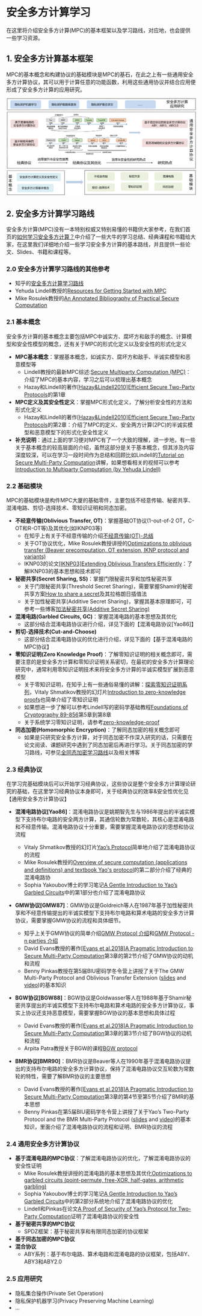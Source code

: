 # 安全多方计算学习
在这里将介绍安全多方计算(MPC)的基本框架以及学习路线，对应地，也会提供一些学习资源。

## 1. 安全多方计算基本框架

MPC的基本概念和构建协议的基础模块是MPC的基石，在此之上有一些通用安全多方计算协议，其可以用于计算任意的功能函数，利用这些通用协议并结合应用便形成了安全多方计算的应用研究。

![](mpc-frame.png)

## 2. 安全多方计算学习路线
安全多方计算(MPC)没有一本特别权威又特别易懂的书籍供大家参考，在我们首页的[如何学习安全多方计算？](https://github.com/Stu-Yang/HITSZ-SecurityGroup-MPC#%E5%A6%82%E4%BD%95%E5%AD%A6%E4%B9%A0%E5%AE%89%E5%85%A8%E5%A4%9A%E6%96%B9%E8%AE%A1%E7%AE%97)中介绍了一些大牛的学习总结、经典课程和书籍给大家，在这里我们详细地介绍一些学习安全多方计算的基本路线，并且提供一些论文、Slides、书籍和课程等。
### **2.0 安全多方计算学习路线的其他参考**
+ 知乎的[安全多方计算学习路线](https://zhuanlan.zhihu.com/p/351492646)
+ Yehuda Lindell教授的[Resources for Getting Started with MPC](https://u.cs.biu.ac.il/~lindell/MPC-resources.html)
+ Mike Rosulek教授的[An Annotated Bibliography of Practical Secure Computation](https://web.engr.oregonstate.edu/~rosulekm/scbib/index.php?n=Main.GettingStarted)
  
### **2.1 基本概念**

安全多方计算的基本概念主要包括MPC中诚实方、腐坏方和敌手的概念、计算模型和安全性模型的概念，还有关于MPC的形式化定义以及安全性的形式化定义

+ **MPC基本概念**：掌握基本概念，如诚实方、腐坏方和敌手、半诚实模型和恶意模型等
  + Lindell教授的最新MPC综述:[Secure Multiparty Computation (MPC)](https://eprint.iacr.org/2020/300.pdf)：介绍了MPC的基本内容，学习之后可以梳理出基本概念
  + Hazay和Lindell的著作[[Hazay&Lindell2010]Efficient Secure Two-Party Protocols](https://u.cs.biu.ac.il/~lindell/efficient-protocols.html)的第1章
+ **MPC定义及其安全性定义**：掌握MPC形式化定义，了解分析安全性的方法和形式化定义
  + Hazay和Lindell的著作[[Hazay&Lindell2010]Efficient Secure Two-Party Protocols](https://u.cs.biu.ac.il/~lindell/efficient-protocols.html)的第2章：介绍了MPC的定义、安全两方计算(2PC)的半诚实模型和恶意模型下的形式化安全性定义
+ **补充说明**：通过上面的学习便对MPC有了一个大致的理解，进一步地，有一些关于基本概念的较高层面的介绍，虽然这部分是关于基本概念，但其涉及内容深度较深，可以在学习一段时间作为总结和回顾比如Lindell的[Tutorial on Secure Multi-Party Computation](https://u.cs.biu.ac.il/~lindell/research-statements/tutorial-secure-computation.ppt)讲解，如果想看相关的视频可以参考[Introduction to Multiparty Computation (by Yehuda Lindell)](https://www.youtube.com/watch?v=aDL_KScy6hA)
### **2.2 基础模块**

MPC的基础模块是构件MPC大厦的基础零件，主要包括不经意传输、秘密共享、混淆电路、剪切-选择技术、零知识证明和同态加密。

+ **不经意传输(Oblivious Transfer, OT)**：掌握基础OT协议(1-out-of-2 OT，C-OT和R-OT等)及其优化(如IKNP03等)
  + 在知乎上有关于不经意传输的介绍[不经意传输(OT)-总结](https://zhuanlan.zhihu.com/p/399361005)
  + 关于OT协议优化，Mike Rosulek教授讲授的[Optimizations to oblivious transfer (Beaver precomputation, OT extension, IKNP protocol and variants)](https://web.engr.oregonstate.edu/~rosulekm/cryptabit/3-ot.pdf)
  + IKNP03的论文[[IKNP03]Extending Oblivious Transfers Efficiently](https://link.springer.com/content/pdf/10.1007%2F978-3-540-45146-4_9.pdf)：了解IKNP03的基本思想和技术即可
+ **秘密共享(Secret Sharing, SS)**：掌握门限秘密共享和加性秘密共享
  + 关于门限秘密共享(Threshold Secret Sharing)，需要掌握Shamir的秘密共享方案[How to share a secret](https://dl.acm.org/doi/pdf/10.1145/359168.359176)及其拉格朗日插值法
  + 关于加性秘密共享(Additive Secret Sharing)，掌握其基本原理即可，可参考一些博客[加法秘密共享(Additive Secret Sharing)](https://blog.csdn.net/qq_33154865/article/details/106271611)
+ **混淆电路(Garbled Circuits, GC)**：掌握混淆电路的基本思想及其优化
  + 这部分结合混淆电路协议进行介绍，详见下面的【混淆电路协议[Yao86]】
+ **剪切-选择技术(Cut-and-Choose)**
  + 这部分结合混淆电路协议的优化进行介绍，详见下面的【基于混淆电路的MPC协议】
+ **零知识证明(Zero Knowledge Proof)**：了解零知识证明的相关概念即可，需要注意的是安全多方计算和零知识证明关系密切，在最初的安全多方计算理论研究中，通常利用零知识证明技术来将安全多方计算的半诚实模型扩展到恶意模型
  + 关于零知识证明，在知乎上有一些通俗易懂的讲解：[探索零知识证明系列](https://www.zhihu.com/people/guo-yu-89-75/posts)，Vitaly Shmatikov教授的幻灯片[Introduction to zero-knowledge proofs](https://www.cs.utexas.edu/~shmat/courses/cs380s_fall09/16zk.ppt)也简单介绍了零知识证明
  + 如果想进一步了解可以参考Lindell写的密码学基础教程[Foundations of Cryptography 89-856](https://u.cs.biu.ac.il/~lindell/89-856/main-89-856.pdf)第5章到第8章
  + 关于系统学习零知识证明，请参考[zero-knowledge-proof](https://github.com/Stu-Yang/HITSZ-SecurityGroup-MPC/tree/main/zero-knowledge-proof)
+ **同态加密(Homomorphic Encryption)**：了解同态加密的相关概念即可
  + 如果是只研究安全多方计算，对于同态加密不作深入研究的话，只需要在论文阅读、课题研究中遇到了同态加密后再进行学习。关于同态加密的学习路线，可参见[全同态加密学习路线](https://zhuanlan.zhihu.com/p/346531595)以及相关博客
  
### **2.3 经典协议**
在学习完基础模块后可以开始学习经典协议，这些协议是整个安全多方计算理论研究的基础，在这里学习经典协议本身即可，关于经典协议的效率&安全性优化见【通用安全多方计算协议】
+ **混淆电路协议[Yao86]**：混淆电路协议是姚期智先生与1986年提出的半诚实模型下支持布尔电路的安全两方计算，其通信轮数为常数轮，其核心是混淆电路和不经意传输。混淆电路协议十分重要，需要掌握混淆电路协议的思想和协议流程
  + Vitaly Shmatikov教授的幻灯片[Yao’s Protocol](https://www.cs.utexas.edu/~shmat/courses/cs380s_fall09/17yao.ppt)简单地介绍了混淆电路协议的流程
  + Mike Rosulek教授的[Overview of secure computation (applications and definitions) and textbook Yao's protocol](https://web.engr.oregonstate.edu/~rosulekm/cryptabit/1-overview.pdf)的第二部分介绍了经典的混淆电路协
  + Sophia Yakoubov博士的学习笔记[A Gentle Introduction to Yao’s Garbled Circuits](https://web.mit.edu/sonka89/www/papers/2017ygc.pdf)中的第1部分也介绍了混淆电路协议
+ **GMW协议[GMW87]**：GMW协议是Goldreich等人在1987年基于加性秘密共享和不经意传输提出的半诚实模型下支持布尔电路和算术电路的安全多方计算协议，需要掌握GMW协议的流程和具体细节。
  + 知乎上关于GMW协议的简单介绍[GMW Protocol 介绍](https://zhuanlan.zhihu.com/p/237061306)和[GMW Protocol - n parties 介绍](https://zhuanlan.zhihu.com/p/303837388)
  + David Evans教授的著作[[Evans et al.2018]A Pragmatic Introduction to Secure Multi-Party Computation](https://securecomputation.org/)第3章的第2节介绍了GMW协议的动机和流程
  + Benny Pinkas教授在第5届BIU密码学冬令营上讲授了关于The GMW Multi-Party Protocol and Oblivious Transfer Extension ([slides](http://cyber.biu.ac.il/wp-content/uploads/2017/01/3-1.pdf) and [video](https://www.youtube.com/watch?v=4YwvZaA9IEg&index=3&list=PLXF_IJaFk-9BFn8M-dsEm5x3-5Cvji3V9))的基本知识

+ **BGW协议[BGW88]**：BGW协议是Goldwasser等人在1988年基于Shamir秘密共享提出的半诚实模型下支持布尔电路和算术电路的安全多方计算协议，事实上协议还支持恶意模型，需要掌握BGW协议的基本思想和具体过程
  + David Evans教授的著作[[Evans et al.2018]A Pragmatic Introduction to Secure Multi-Party Computation](https://securecomputation.org/)第3章的第3节介绍了BGW协议的动机和流程
  + Arpita Patra教授关于BGW的课程[BGW protocol](https://www.csa.iisc.ac.in/~arpita/FoSC17/Lecture7.pptx)
+ **BMR协议[BMR90]**：BMR协议是Beaver等人在1990年基于混淆电路协议提出的支持布尔电路的安全多方计算协议，保持了混淆电路协议交互轮数为常数轮的特性，需要了解BMR协议的主要思想
  + David Evans教授的著作[[Evans et al.2018]A Pragmatic Introduction to Secure Multi-Party Computation](https://securecomputation.org/)第3章的第4节至第5节介绍了BMR的基本思想
  + Benny Pinkas在第5届BIU密码学冬令营上讲授了关于Yao’s Two-Party Protocol and the BMR Multi-Party Protocol ([slides](http://cyber.biu.ac.il/wp-content/uploads/2017/01/2-1.pdf) and [video](https://www.youtube.com/watch?v=GjhvJxelIVQ&index=2&list=PLXF_IJaFk-9BFn8M-dsEm5x3-5Cvji3V9))的基本知识，里面介绍了混淆电路协议的流程和证明、BMR协议的流程

### **2.4 通用安全多方计算协议**
+ **基于混淆电路的MPC协议**：了解混淆电路协议的优化，了解混淆电路协议的安全性证明
  + Mike Rosulek教授讲授的混淆电路的基本思想及其优化[Optimizations to garbled circuits (point-permute, free-XOR, half-gates, arithmetic garbling)](https://web.engr.oregonstate.edu/~rosulekm/cryptabit/2-gc.pdf)
  + Sophia Yakoubov博士的学习笔记[A Gentle Introduction to Yao’s Garbled Circuits](https://web.mit.edu/sonka89/www/papers/2017ygc.pdf)中的第2部分系统地介绍了混淆电路协议的优化
  + Lindell和Pinkas在论文[A Proof of Security of Yao’s Protocol for Two-Party Computation](https://eprint.iacr.org/2004/175.pdf)证明了混淆电路协议的安全性
+ **基于秘密共享的MPC协议**
  + SPDZ框架：基于秘密共享和有限同态加密的协议框架
+ **基于同态加密的MPC协议**
+ **混合协议**
  + ABY系列：基于布尔电路、算术电路和混淆电路的协议框架，包括ABY、ABY3和ABY2.0
### **2.5 应用研究**
+ 隐私集合操作(Private Set Operation)
+ 隐私保护机器学习(Privacy Preserving Machine Learning)
+ ...
